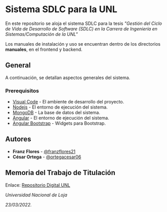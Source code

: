 # Sistema SDLC para la UNL

En este repositorio se aloja el sistema SDLC para la tesis *"Gestión del Ciclo de Vida de Desarrollo de Software (SDLC) en la Carrera de Ingeniería en Sistemas/Computación de la UNL"*

Los manuales de instalación y uso se encuentran dentro de los directorios **manuales**, en el frontend y backend.


## General

A continuación, se detallan aspectos generales del sistema.

### Prerequisitos

* [Visual Code](https://code.visualstudio.com/download) - El ambiente de desarrollo del proyecto.
* [Nodejs](https://nodejs.org/es/download/) - El entorno de ejecución del sistema.
* [MongoDB](https://www.mongodb.com/try/download/community) - La base de datos del sistema.
* [Angular](https://angular.io/guide/setup-local) - El entorno de ejecución del sistema.
* [Angular Bootstrap](https://ng-bootstrap.github.io/#/home) - Widgets para Bootstrap.


## Autores

* **Franz Flores** - [@franzflores21](https://gitlab.com/franzflores21)
* **César Ortega** - [@ortegacesar06](https://gitlab.com/ortegacesar06)

## Memoria del Trabajo de Titulación
Enlace: [Repositorio Digital UNL](https://dspace.unl.edu.ec/jspui/handle/123456789/25343)


*Universidad Nacional de Loja*

*23/03/2022.*
